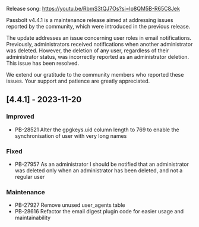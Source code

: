 Release song: https://youtu.be/RbmS3tQJ7Os?si=lp8QM5B-R65C8Jek

Passbolt v4.4.1 is a maintenance release aimed at addressing issues reported by the community, which were introduced in the previous release.

The update addresses an issue concerning user roles in email notifications. Previously, administrators received notifications when another administrator was deleted. However, the deletion of any user, regardless of their administrator status, was incorrectly reported as an administrator deletion. This issue has been resolved.

We extend our gratitude to the community members who reported these issues. Your support and patience are greatly appreciated.

## [4.4.1] - 2023-11-20
### Improved
- PB-28521 Alter the gpgkeys.uid column length to 769 to enable the synchronisation of user with very long names

### Fixed
- PB-27957 As an administrator I should be notified that an administrator was deleted only when an administrator has been deleted, and not a regular user

### Maintenance
- PB-27927 Remove unused user_agents table
- PB-28616 Refactor the email digest plugin code for easier usage and maintainability
